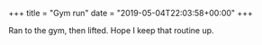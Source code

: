 +++
title = "Gym run"
date = "2019-05-04T22:03:58+00:00"
+++

Ran to the gym, then lifted. Hope I keep that routine up.
			